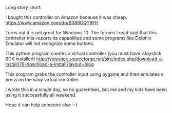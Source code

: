Long story short:

I bought this controller on Amazon because it was cheap.
https://www.amazon.com/dp/B088GQY8FH

Turns out it is not great for Windows 10.
The forums I read said that this controller mis-reports its capabilites and some programs like Dolphin Emulator will not recognize some buttons.

This python program creates a virtual controller (you must have vJoystick SDK installed)
http://vjoystick.sourceforge.net/site/index.php/download-a-install/78-download-a-install?layout=blog

This program grabs the controller input using pygame and then emulates a press on the vJoy virtual controller.

I wrote this in a single day, so no guarentees, but me and my kids have been using it successfully all weekend.

Hope it can help someone else :-)